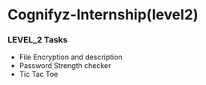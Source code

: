# Cognifyz-Internship(level2)
### LEVEL_2 Tasks
- File Encryption and description
- Password Strength checker
- Tic Tac Toe



